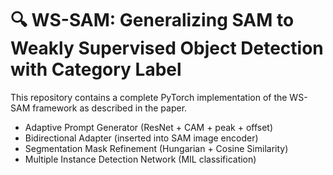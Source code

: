 # 🔍 WS-SAM: Generalizing SAM to Weakly Supervised Object Detection with Category Label

This repository contains a complete PyTorch implementation of the WS-SAM framework as described in the paper. 

- Adaptive Prompt Generator (ResNet + CAM + peak + offset)
- Bidirectional Adapter (inserted into SAM image encoder)
- Segmentation Mask Refinement (Hungarian + Cosine Similarity)
- Multiple Instance Detection Network (MIL classification)
